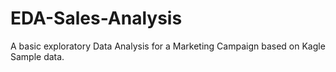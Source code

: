 # EDA-Sales-Analysis
A basic exploratory Data Analysis for a Marketing Campaign based on Kagle Sample data.
